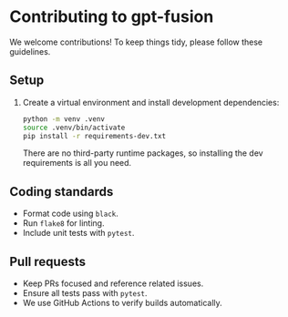 # Contributing to gpt-fusion

We welcome contributions! To keep things tidy, please follow these guidelines.

## Setup

1. Create a virtual environment and install development dependencies:
   ```bash
   python -m venv .venv
   source .venv/bin/activate
   pip install -r requirements-dev.txt
   ```
   There are no third-party runtime packages, so installing the dev
   requirements is all you need.

## Coding standards

- Format code using `black`.
- Run `flake8` for linting.
- Include unit tests with `pytest`.

## Pull requests

- Keep PRs focused and reference related issues.
- Ensure all tests pass with `pytest`.
- We use GitHub Actions to verify builds automatically.
